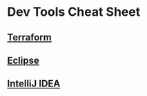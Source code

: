 # Dev Tools Cheat Sheet

## [Terraform](terraform)
## [Eclipse](eclipse)
## [IntelliJ IDEA](intellij)
